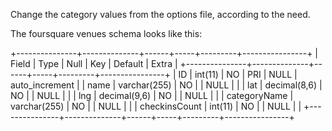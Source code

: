 Change the category values from the options file, according to the need.

The foursquare venues schema looks like this:



+---------------+--------------+------+-----+---------+----------------+
| Field         | Type         | Null | Key | Default | Extra          |
+---------------+--------------+------+-----+---------+----------------+
| ID            | int(11)      | NO   | PRI | NULL    | auto_increment |
| name          | varchar(255) | NO   |     | NULL    |                |
| lat           | decimal(8,6) | NO   |     | NULL    |                |
| lng           | decimal(9,6) | NO   |     | NULL    |                |
| categoryName  | varchar(255) | NO   |     | NULL    |                |
| checkinsCount | int(11)      | NO   |     | NULL    |                |
+---------------+--------------+------+-----+---------+----------------+

